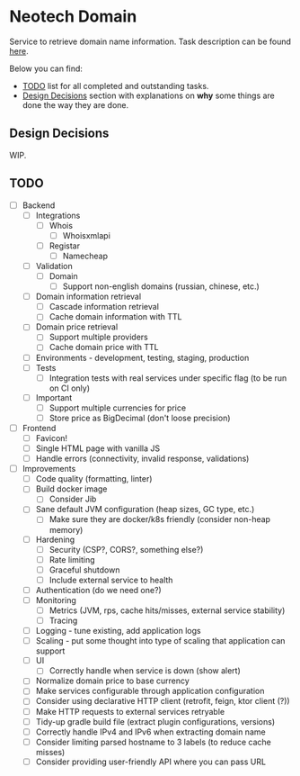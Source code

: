 # Neotech Domain

Service to retrieve domain name information.
Task description can be found [here](./TASK.md).

Below you can find:

* [TODO](#TODO) list for all completed and outstanding tasks.
* [Design Decisions](#design-decisions) section with explanations on **why** some things
  are done the way they are done.

## Design Decisions

WIP.

## TODO

* [ ] Backend
  * [ ] Integrations
    * [ ] Whois
      * [ ] Whoisxmlapi
    * [ ] Registar
      * [ ] Namecheap
  * [ ] Validation
    * [ ] Domain
      * [ ] Support non-english domains (russian, chinese, etc.)
  * [ ] Domain information retrieval
    * [ ] Cascade information retrieval
    * [ ] Cache domain information with TTL
  * [ ] Domain price retrieval
    * [ ] Support multiple providers
    * [ ] Cache domain price with TTL
  * [ ] Environments - development, testing, staging, production
  * [ ] Tests
    * [ ] Integration tests with real services under specific flag (to be run on CI only)
  * [ ] Important
    * [ ] Support multiple currencies for price
    * [ ] Store price as BigDecimal (don't loose precision)
* [ ] Frontend
  * [ ] Favicon!
  * [ ] Single HTML page with vanilla JS
  * [ ] Handle errors (connectivity, invalid response, validations)
* [ ] Improvements
  * [ ] Code quality (formatting, linter)
  * [ ] Build docker image
    * [ ] Consider Jib
  * [ ] Sane default JVM configuration (heap sizes, GC type, etc.)
    * [ ] Make sure they are docker/k8s friendly (consider non-heap memory)
  * [ ] Hardening
    * [ ] Security (CSP?, CORS?, something else?)
    * [ ] Rate limiting
    * [ ] Graceful shutdown
    * [ ] Include external service to health
  * [ ] Authentication (do we need one?)
  * [ ] Monitoring
    * [ ] Metrics (JVM, rps, cache hits/misses, external service stability)
    * [ ] Tracing
  * [ ] Logging - tune existing, add application logs
  * [ ] Scaling - put some thought into type of scaling that application can support
  * [ ] UI
    * [ ] Correctly handle when service is down (show alert)
  * [ ] Normalize domain price to base currency
  * [ ] Make services configurable through application configuration
  * [ ] Consider using declarative HTTP client (retrofit, feign, ktor client (?))
  * [ ] Make HTTP requests to external services retryable
  * [ ] Tidy-up gradle build file (extract plugin configurations, versions)
  * [ ] Correctly handle IPv4 and IPv6 when extracting domain name
  * [ ] Consider limiting parsed hostname to 3 labels (to reduce cache misses)
  * [ ] Consider providing user-friendly API where you can pass URL

